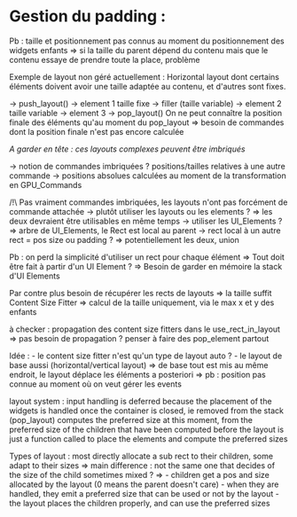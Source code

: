 # Gestion du padding :

Pb : taille et positionnement pas connus au moment du positionnement des widgets enfants => si la taille du parent dépend du contenu mais que le contenu essaye de prendre toute la place, problème

Exemple de layout non géré actuellement :
Horizontal layout dont certains éléments doivent avoir une taille adaptée au contenu, et d'autres sont fixes.

-> push_layout()
	-> element 1 taille fixe
	-> filler (taille variable)
	-> element 2 taille variable
	-> element 3
-> pop_layout()
On ne peut connaître la position finale des éléments qu'au moment du pop_layout => besoin de commandes dont la position finale n'est pas encore calculée

*A garder en tête : ces layouts complexes peuvent être imbriqués*

-> notion de commandes imbriquées ? positions/tailles relatives à une autre commande
	-> positions absolues calculées au moment de la transformation en GPU_Commands

/!\ Pas vraiment commandes imbriquées, les layouts n'ont pas forcément de commande attachée
-> plutôt utiliser les layouts ou les elements ? => les deux devraient être utilisables en même temps
-> utiliser les UI_Elements ? => arbre de UI_Elements, le Rect est local au parent
-> rect local à un autre rect = pos size ou padding ? => potentiellement les deux, union

Pb : on perd la simplicité d'utiliser un rect pour chaque élément 
=> Tout doit être fait à partir d'un UI Element ?
=> Besoin de garder en mémoire la stack d'UI Elements

Par contre plus besoin de récupérer les rects de layouts => la taille suffit
Content Size Fitter => calcul de la taille uniquement, via le max x et y des enfants

à checker : propagation des content size fitters dans le use_rect_in_layout => pas besoin de propagation ?
penser à faire des pop_element partout

Idée : 
	- le content size fitter n'est qu'un type de layout auto ?
	- le layout de base aussi (horizontal/vertical layout) => de base tout est mis au même endroit, le layout déplace les éléments a posteriori
	=> pb : position pas connue au moment où on veut gérer les events
	
layout system : input handling is deferred because the placement of the widgets is handled once the container is closed, ie removed from the stack (pop_layout)
computes the preferred size at this moment, from the preferred size of the children that have been computed before
the layout is just a function called to place the elements and compute the preferred sizes

Types of layout : most directly allocate a sub rect to their children, some adapt to their sizes => main difference : not the same one that decides of the size of the child 
 sometimes mixed ? 
=> 
 	- children get a pos and size allocated by the layout (0 means the parent doesn't care)
	- when they are handled, they emit a preferred size that can be used or not by the layout
	- the layout places the children properly, and can use the preferred sizes

